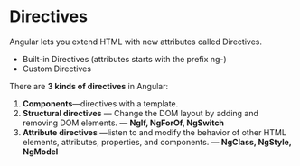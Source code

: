 # Directives

Angular lets you extend HTML with new attributes called Directives. 

* Built-in Directives \(attributes starts with the prefix ng-\)
* Custom Directives 

There are **3 kinds of directives** in Angular: 

1. **Components**—directives with a template. 
2. **Structural directives** — Change the DOM layout by adding and removing DOM elements. — **NgIf, NgForOf, NgSwitch** 
3. **Attribute directives** —listen to and modify the behavior of other HTML elements, attributes, properties, and components. — **NgClass, NgStyle, NgModel**



